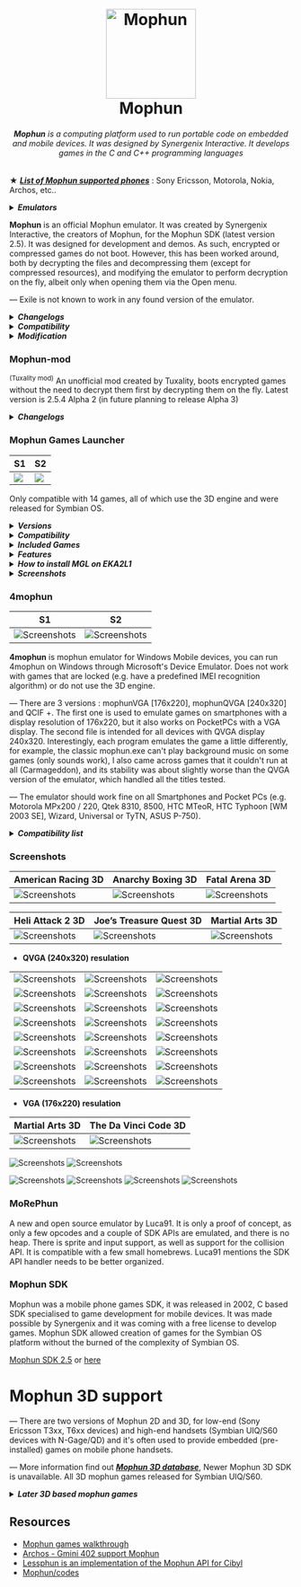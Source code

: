 <h1 align="center">
  <br>
  <a href="#"><img src="mophun_logo.png" alt="Mophun" width="160"></a>
  <br>
  Mophun
  <br>
</h1>
<i><h6 align="center"><b>Mophun</b> is a computing platform used to run portable code on embedded and mobile devices. It was designed by Synergenix Interactive. It develops games in the C and C++ programming languages</i></h6>

★ <i><b>[List of Mophun supported phones](https://github.com/ptnn0/Mophun/tree/main/List%20of%20Mophun%20supported%20phones)</i></b> : Sony Ericsson, Motorola, Nokia, Archos, etc..

<details>

<summary><i><b>Emulators</summary></b></i>

| Name  | Version    | Platform | Active |
| ---------- | ---------- | --------- | ------ |
| [Mophun-mod](https://emulation.gametechwiki.com/index.php/Mophun) | 2.5.4 Alpha 2   | Windows | Yes (tuxality-mod) |
| Mophun games launcher  | 1.01/unsigned | Symbian | No |
| 4mophun    | 1.1 | Windows Mobile | No |
| MoRePhun | POC | Windows | Yes |

</details>

**Mophun** is an official Mophun emulator. It was created by Synergenix Interactive, the creators of Mophun, for the Mophun SDK (latest version 2.5). It was designed for development and demos. As such, encrypted or compressed games do not boot. However, this has been worked around, both by decrypting the files and decompressing them (except for compressed resources), and modifying the emulator to perform decryption on the fly, albeit only when opening them via the Open menu. 

— Exile is not known to work in any found version of the emulator.

<details>
<summary><b><i>Changelogs</b></i></summary>

**2.5.4**
- Updated profile for Model 16 (Archos Gmini 400) including skin
- Data certificate bugfix for category 1 and 2 profiles (when using DataCertificateTestSuite for example)

**2.5.3**
- New profiles added for Symbian devices
- New preliminary profiles for unnamed jukeboxes (Model 14 & 16). No timing!
- Updates to the 3D API, see the SDK release notes
- 3D bugfix in P800/P900 profiles

**2.0.3**
- Make it possible to enable/disable onscreen joystick on P800/P900. All it does is change the screen size, it does not draw the panel.
- In models 1, 2 and 5 (Sony Ericsson T300 and T610 variants) use windows fonts as a fallback if a requested character does not exist in the Sony Ericsson device font (i.e chinese).

**2.0.2**
- profile for GameTrac added (no timing yet)
- Added interpolation for 16bit

**2.0.1**
- Help file for emulator added

**2.0.0**
- S60 profiles split up into 7650, 3650 and N-Gage profiles
- Additional 3D features
</details>

<details>
<summary><b><i>Compatibility</b></i></summary>

* <b>General</b>

— Due to the nature of the emulator, encrypted or compressed games do not boot; commercial games are encrypted, and games not designed for Mophun-specific phones (e.g. Symbian, Windows Mobile) are also compressed. In some cases, resources are compressed separately to the program.

* <b>Specific games</b>

— The background is incorrectly drawn as a grey flat texture in Hitman, and The Da Vinci Code 3D (except 1.0.1, other versions require vMusicInit) doesn't work, which can be fixed using a special version of the emulator, which has referred to within the community as the Hitman emulator. Neither version boots Exile due to not supporting vMusicInit in 2.5.4, and vSin in the special version.
</details>

<details>
<summary><b><i>Modification</b></i></summary>

* <b>Game Expired</b>

— Some games give the message "Game Expired" at startup, which means that the game has expired. To play, you will have to change the date to the required one. You can find out with the [Date Mophun](https://github.com/ptnn0/Mophun/raw/main/Decrypt%20tools/DateMophun-eng.zip) program! Or open the *.mpn file with a text editor like editor or wordpad (on windows) and search for "00" until you find something like this " 20030417". That's the date you have to set your phone when you start the game, after the first succesfull start you can set your date to the old state.

— Use a HEX-editor like UltraEdit All you have to do, is search for the date (like 2004 or 2003 or so) in the ASCII part of the screen and change it to any year in the future.., like 2999. Save it, reload it in the phone, and voil? the game won't expire in your lifetime.

* <b>Mophun Decrypt</b>

— [Mophun Decrypt.exe](https://github.com/ptnn0/Mophun/raw/main/Decrypt%20tools/MophunDecrypt.exe) created by JaGoTu, allows for Mophun programs to be decrypted and, from Mophun Decrypt 2, decompressed.

* <b>Mophun Decrypt GUI</b>

— A GUI, [Mophun Decrypt GUI](https://github.com/ptnn0/Mophun/raw/main/Decrypt%20tools/MophunDecrypt_2.zip), created by childishbeat and written in Python, has been created to give the program a user interface. The latest version is 1.02, which predates Mophun Decrypt 2 and has not been updated to support decompression.

* <b>Mophun Decrypt GUI Changelogs</b>

— [1.02](https://github.com/ptnn0/Mophun/raw/main/Decrypt%20tools/MophunDecryptGUI_v1.02.7z) - Decreases .pyw size from 1,868 bytes to 1,713 bytes

— [1.01](https://github.com/ptnn0/Mophun/raw/main/Decrypt%20tools/MophunDecryptGUI_v1.01.7z) - Decreases .pyw size from 2,595 bytes to 1,868 bytes

— [1.0](https://github.com/ptnn0/Mophun/raw/main/Decrypt%20tools/MophunDecryptGUI_v1.0.7z) - Initial release
</details>

### Mophun-mod 
<sup>(Tuxality mod)</sup>
An unofficial mod created by Tuxality, boots encrypted games without the need to decrypt them first by decrypting them on the fly. Latest version is 2.5.4 Alpha 2 (in future planning to release Alpha 3)

<details>
<summary><b><i>Changelogs</b></i></summary>

**2.5.4 Alpha 2**
- Drag and drop support is added, minor issues are fixed (e.g. "Compressed MPN file is not supported yet!" is corrected to "Compressed MPN files are not supported yet!") and debug messages due to failure (decryption or source files) are implemented. Planned for the next version, A3 (alpha 3), are decompression, Symbian/Pocket PC key fallback and to run as early as Windows 98, just like the unmodified version.

**2.5.4 Alpha 1**
- Decryption only works if opening from the Open menu. However, compressed games are detected, but cannot run. Instead, an error saying "Compressed MPN file is not supported yet!" appears. Additionally, there may be some cases of crashing and the date, time, profile stuff is not properly set or selected
</details>

### Mophun Games Launcher

|  S1   |  S2  |
| --- | --- |
| <a href="#"><img src="Screenshots/Emulators/MGL1.png" /></a> | <a href="#"><img src="Screenshots/Emulators/MGL2.png" /></a> |

Only compatible with 14 games, all of which use the 3D engine and were released for Symbian OS.

<details>
<summary><b><i>Versions</b></i></summary>

<details>
<summary><i>BinPDA</i></summary>

Updates:

— Added support for Symbian OS 9.2. 

— Added icons for games.

— Added item "About the game".

Installation:

1) Mophun Games Launcher 1.01.sis

2) GamesPack.sis

.mpn-games should be placed in : <code>/Data/MP/F0001092</code>

* PS Not compatible with (sis) Mophun games, you must uninstall Mophun games before installing the emulator.
</details>

<details>
<summary><i>Russian-mod</i></summary>

Russian-mod creted for N-series Edition (8.1 i.e. H70/72, N70.)
</details>

<details>
<summary><i>Synergenix Blaze-mod</i></summary>

Synergenix Blaze-mod for N90 smartphone (display resolution 352x416)
</details>

</details>

<details>
<summary><b><i>Compatibility</b></i></summary>

— Compatible with Symbian 9.1, 9.2

— The emulator should work fine on 3250, E60, 6290, N70, N73ME, N93.
</details>

<details>
<summary><b><i>Included Games</b></i></summary>

- Anarchy Boxing 3D 1.60
- Carmageddon 3D
- The Da Vinci Code 3D 1.0.2
- Fatal Arena 3D (Don't work, certificate error)
- Football Pro Contest 3D 1.0.4
- Golf Pro Contest 3D
- Golf Pro Contest 3D 2 1.0.1
- Heli Attack 2
- Joe’s Treasure Quest 3D
- Lock‘N Load: Combat Arena 1.20.0
- Lock‘N Load: Rise of War 1.01
- Lock‘N Load 2 1.1.0
- Martial Arts 3D 1.0
- Rally Pro Contest 3D 1.30
- Worms World Party (won't work with emulator installed)
</details>

<details>
<summary><b><i>Features</b></i></summary>

— Most 3D and Multiplayer supported with Bluetooth.

* 3D Graphics
* Multiplayer
* Sound Tuning
* 6680 Fix
* N90 Works
* Multi-Language Option (English, French, German, Italian, Spanish)
</details>

<details>
<summary><b><i>How to install MGL on EKA2L1</b></i></summary>

| <ins><b>★ Installation ★</ins></b> |
| ------------------------------------ |
| <b>Step 1</b>: <i>First install the <code>mophun_games_launcher.sis</code></i> | 
| <b>Step 2</b>: <i>Move <code>mp/f0001092</code> folder to <code>com.github.eka2l1/files/data/drives/e/data/</code> Paste here.</i> |
</details>

<details>
<summary><b><i>Screenshots</b></i></summary>

| Joe’s Treasure Quest 3D | Joe’s Treasure Quest 3D | Carmageddon 3D | Carmageddon 3D | Anarchy Boxing 3D | Anarchy Boxing 3D |
| ---- | ---- | ---- | ---- |
| ![Screenshots](https://github.com/ptnn0/Mophun/blob/56afc90d0ce59cd810ee0087c4f1c689a9db9e76/Screenshots/Emulators/Joe's%20Treasure%20Quest%203D_1.png) | ![Screenshots](https://github.com/ptnn0/Mophun/blob/56afc90d0ce59cd810ee0087c4f1c689a9db9e76/Screenshots/Emulators/Joe's%20Treasure%20Quest%203D_2.png) | ![Screenshots](https://github.com/ptnn0/Mophun/blob/56afc90d0ce59cd810ee0087c4f1c689a9db9e76/Screenshots/Emulators/Carmageddon%203D_1.png) | ![Screenshots](https://github.com/ptnn0/Mophun/blob/56afc90d0ce59cd810ee0087c4f1c689a9db9e76/Screenshots/Emulators/Carmageddon%203D_2.png) | ![Screenshots](https://github.com/ptnn0/Mophun/blob/56afc90d0ce59cd810ee0087c4f1c689a9db9e76/Screenshots/Emulators/Anarchy%20Boxing%203D_1.png) | ![Screenshots](https://github.com/ptnn0/Mophun/blob/56afc90d0ce59cd810ee0087c4f1c689a9db9e76/Screenshots/Emulators/Anarchy%20Boxing%203D_2.png) |

| Rally Pro Contest | Rally Pro Contest | Football Pro Contest | Football Pro Contest |
| ---- | ---- | ---- | ---- |
| ![Screenshots](https://github.com/ptnn0/Mophun/blob/56afc90d0ce59cd810ee0087c4f1c689a9db9e76/Screenshots/Emulators/Rally%20Pro%20Contest%203D_1.png) | ![Screenshots](https://github.com/ptnn0/Mophun/blob/56afc90d0ce59cd810ee0087c4f1c689a9db9e76/Screenshots/Emulators/Rally%20Pro%20Contest%203D_2.png) | ![Screenshots](https://github.com/ptnn0/Mophun/blob/56afc90d0ce59cd810ee0087c4f1c689a9db9e76/Screenshots/Emulators/Football%20Pro%20Contest%203D_1.png) | ![Screenshots](https://github.com/ptnn0/Mophun/blob/56afc90d0ce59cd810ee0087c4f1c689a9db9e76/Screenshots/Emulators/Football%20Pro%20Contest%203D_2.png) |

| Golf Pro Contest | Golf Pro Contest | Golf Pro Contest 2 | Golf Pro Contest 2 |
| ---- | ---- | ---- | ---- |
| ![Screenshots](https://github.com/ptnn0/Mophun/blob/56afc90d0ce59cd810ee0087c4f1c689a9db9e76/Screenshots/Emulators/Golf%20Pro%20Contest%203D_1.png) | ![Screenshots](https://github.com/ptnn0/Mophun/blob/56afc90d0ce59cd810ee0087c4f1c689a9db9e76/Screenshots/Emulators/Golf%20Pro%20Contest%203D_2.png) | ![Screenshots](https://github.com/ptnn0/Mophun/blob/56afc90d0ce59cd810ee0087c4f1c689a9db9e76/Screenshots/Emulators/Golf%20Pro%20Contest%202%203D_1.png) | ![Screenshots](https://github.com/ptnn0/Mophun/blob/56afc90d0ce59cd810ee0087c4f1c689a9db9e76/Screenshots/Emulators/Golf%20Pro%20Contest%202%203D_2.png) |

| Martial Arts 3D | Martial Arts 3D | The Da Vinci Code 3D | The Da Vinci Code 3D |
| ---- | ---- | ---- | ---- |
| ![Screenshots](https://github.com/ptnn0/Mophun/blob/56afc90d0ce59cd810ee0087c4f1c689a9db9e76/Screenshots/Emulators/Martial%20Arts%203D_1.png) | ![Screenshots](https://github.com/ptnn0/Mophun/blob/56afc90d0ce59cd810ee0087c4f1c689a9db9e76/Screenshots/Emulators/Martial%20Arts%203D_2.png) | ![Screenshots](https://github.com/ptnn0/Mophun/blob/56afc90d0ce59cd810ee0087c4f1c689a9db9e76/Screenshots/Emulators/The%20Da%20Vinci%20Code%203D_1.png) | ![Screenshots](https://github.com/ptnn0/Mophun/blob/56afc90d0ce59cd810ee0087c4f1c689a9db9e76/Screenshots/Emulators/The%20Da%20Vinci%20Code%203D_2.png) |

| Lock‘N Load: Rise of War | Lock‘N Load: Rise of War | Lock‘N Load: Combat Arena | Lock‘N Load: Combat Arena | Lock‘N Load 2 | Lock‘N Load 2 |
| ---- | ---- | ---- | ---- |
| ![Screenshots](https://github.com/ptnn0/Mophun/blob/56afc90d0ce59cd810ee0087c4f1c689a9db9e76/Screenshots/Emulators/Lock%20'N%20Load%20-%20Rise%20Of%20War%203D_1.png) | ![Screenshots](https://github.com/ptnn0/Mophun/blob/56afc90d0ce59cd810ee0087c4f1c689a9db9e76/Screenshots/Emulators/Lock%20'N%20Load%20-%20Rise%20Of%20War%203D_2.png) | ![Screenshots](https://github.com/ptnn0/Mophun/blob/56afc90d0ce59cd810ee0087c4f1c689a9db9e76/Screenshots/Emulators/Lock%20'N%20Load%20-%20Combat%20Arena%203D_1.png) | ![Screenshots](https://github.com/ptnn0/Mophun/blob/56afc90d0ce59cd810ee0087c4f1c689a9db9e76/Screenshots/Emulators/Lock%20'N%20Load%20-%20Combat%20Arena%203D_2.png) | ![Screenshots](https://github.com/ptnn0/Mophun/blob/56afc90d0ce59cd810ee0087c4f1c689a9db9e76/Screenshots/Emulators/Lock%20'N%20Load%202%203D_1.png) | ![Screenshots](https://github.com/ptnn0/Mophun/blob/56afc90d0ce59cd810ee0087c4f1c689a9db9e76/Screenshots/Emulators/Lock%20'N%20Load%202%203D_2.png) |

</details>

### 4mophun 

| S1 | S2 |
|----|----|
| ![Screenshots](Screenshots/Emulators/4mophun.png) | ![Screenshots](Screenshots/Emulators/4mophun_1.png) |

**4mophun** is mophun emulator for Windows Mobile devices, you can run 4mophun on Windows through Microsoft's Device Emulator. Does not work with games that are locked (e.g. have a predefined IMEI recognition algorithm) or do not use the 3D engine.

— There are 3 versions : mophunVGA [176x220], mophunQVGA [240x320] and QCIF +. The first one is used to emulate games on smartphones with a display resolution of 176x220, but it also works on PocketPCs with a VGA display. The second file is intended for all devices with QVGA display 240x320. Interestingly, each program emulates the game a little differently, for example, the classic mophun.exe can't play background music on some games (only sounds work), I also came across games that it couldn't run at all (Carmageddon), and its stability was about slightly worse than the QVGA version of the emulator, which handled all the titles tested.

— The emulator should work fine on all Smartphones and Pocket PCs (e.g. Motorola MPx200 / 220, Qtek 8310, 8500, HTC MTeoR, HTC Typhoon [WM 2003 SE], Wizard, Universal or TyTN, ASUS P-750).

<details>
<summary><i><b>Compatibility list</i></b></summary>

| Name        | Code name     | Status |
| ----------- |:-------------:| -----:|
| American Racing 3D      |  |  |
| Anarchy Boxing 3D (available via Bluetooth)     | RealBoxing | Work |
| Carmageddon 3D (possible via Bluetooth)      | Carmageddon3D      |   Work |
| Da Vinci Code 3D | DVC      |    Work |
| Fatal Arena 3D | FA3D      |    Work |
| Football Pro Contest | FootballPro      |    Work |
| Golf Pro Contest | GolfProContest      |    Work with no sound + some backgrounds are 176x208|
| Golf Pro Contest 2 | GolfProContest2      |    Work with no sound |
| Heli Attack 2      |  |  |
| Joes Treasure Quest 3D      |  |  |
| Lock'N Load: Rise of War | LocknLoad      |    Work |
| Lock'N Load 2 (available via Bluetooth) | Exile      |    Work |
| Lock'N Load: Combat Arena (available via Wi-Fi or GPRS) | ArenaTMN      |    Work but only multiplayer |
| Martial Arts 3D | MA3D      |    Work |
| Rally Pro Contest (available via Bluetooth) | RallyProContest      |    Work |
| Worms World Party | WormsWWP      |    Not work with bad or missing certificate |

</details>

### Screenshots

| American Racing 3D | Anarchy Boxing 3D | Fatal Arena 3D |
| --- | --- | --- |
| ![Screenshots](Screenshots/2.jpg) | ![Screenshots](Screenshots/3.jpg) | ![Screenshots](Screenshots/6.jpg) |

| Heli Attack 2 3D | Joe’s Treasure Quest 3D | Martial Arts 3D |
| --- | --- | --- |
| ![Screenshots](Screenshots/11.jpg) | ![Screenshots](Screenshots/14.jpg) | ![Screenshots](Screenshots/15.jpg) |

* <b>QVGA (240x320) resulation</b>

|      |      |       |
| ---- | ----- | ----- |
| ![Screenshots](Screenshots/5.jpg) | ![Screenshots](Screenshots/7.jpg) | ![Screenshots](Screenshots/8.jpg) |
| ![Screenshots](Screenshots/10.gif) | ![Screenshots](Screenshots/12.jpg) | ![Screenshots](Screenshots/13.jpg) |
| ![Screenshots](Screenshots/4.jpg) | ![Screenshots](Screenshots/16.gif) | ![Screenshots](Screenshots/17.jpg) |
| ![Screenshots](Screenshots/18.jpg) | ![Screenshots](Screenshots/19.gif) | ![Screenshots](Screenshots/20.jpg) |
| ![Screenshots](Screenshots/23.jpg) | ![Screenshots](Screenshots/24.jpg) | ![Screenshots](Screenshots/25.jpg) |
| ![Screenshots](Screenshots/26.jpg) | ![Screenshots](Screenshots/27..jpg) | ![Screenshots](Screenshots/28.jpg) |
| ![Screenshots](Screenshots/29.jpg) | ![Screenshots](Screenshots/36.gif) | ![Screenshots](Screenshots/37.gif) |
| ![Screenshots](Screenshots/1.jpg) | ![Screenshots](Screenshots/38.gif) | ![Screenshots](Screenshots/39.gif) |

* <b>VGA (176x220) resulation</b>

| Martial Arts 3D | The Da Vinci Code 3D |
| ---- | ----- |
| ![Screenshots](Screenshots/30.jpg) | ![Screenshots](Screenshots/31.jpg) |

![Screenshots](Screenshots/21.png)
![Screenshots](Screenshots/22.png)

![Screenshots](Screenshots/32.png)
![Screenshots](Screenshots/33.png)
![Screenshots](Screenshots/34.png)
![Screenshots](Screenshots/35.png)

### MoRePhun
A new and open source emulator by Luca91. It is only a proof of concept, as only a few opcodes and a couple of SDK APIs are emulated, and there is no heap. There is sprite and input support, as well as support for the collision API. It is compatible with a few small homebrews. Luca91 mentions the SDK API handler needs to be better organized.

### Mophun SDK
Mophun was a mobile phone games SDK, it was released in 2002, C based SDK specialised to game development for mobile devices. It was made possible by Synergenix and it was coming with a free license to develop games. Mophun SDK allowed creation of games for the Symbian OS platform without the burned of the complexity of Symbian OS.

[Mophun SDK 2.5](http://tuxality.net/public/MophunSDK_2_5.zip) or [here](https://vetusware.com/download/Mophun%20SDK%202.5/?id=17165)

# Mophun 3D support
— There are two versions of Mophun 2D and 3D, for low-end (Sony Ericsson T3xx, T6xx devices) and high-end handsets (Symbian UIQ/S60 devices with N-Gage/QD) and it's often used to provide embedded (pre-installed) games on mobile phone handsets.

— More information find out <b><i>[Mophun 3D database](https://github.com/ptnn0/Mophun/tree/main/Mophun%203D%20database)</b></i>, Newer Mophun 3D SDK is unavailable. All 3D mophun games released for Symbian UIQ/S60.

<details>
<summary><b><i>Later 3D based mophun games</b></i></summary>

- American Racing 3D [Racing]
- Anarchy Boxing 3D [Sports]
- Carmageddon 3D [Racing]
- Conflict Desert Storm 3D [Shooting]
- Conflict Global Storm 3D [Shooting]
- The Da Vinci Code 3D
- Fatal Arena 3D [Fighting]
- Football Pro Contest 3D [Sports]
- Golf Pro Contest 1 3D [Sports]
- Golf Pro Contest 2 3D [Sports]
- Heli Attack 2 3D [Shooting]
- Joe’s Treasure Quest 3D [Platformer]
- Lock‘N Load: Combat Arena 3D
- Lock‘N Load: Rise of War 3D
- Lock‘N Load 2 3D
- Martial Arts 3D [Sports]
- Rally Pro Contest 3D [Racing]
- Worms World Party [Strategy] <i>(PlayStation port)</i>
</details>

## Resources
* [Mophun games walkthrough](https://youtube.com/playlist?list=PLq278TxO0xWUsEDsDLiC6TQvDwzGbjb5k)
* [Archos - Gmini 402 support Mophun](https://youtube.com/watch?v=CdGAiMqbdtA)
* [Lessphun is an implementation of the Mophun API for Cibyl](https://github.com/SimonKagstrom/lessphun)
* [Mophun/codes](https://github.com/SimonKagstrom/old-projects/tree/master/mophun)
